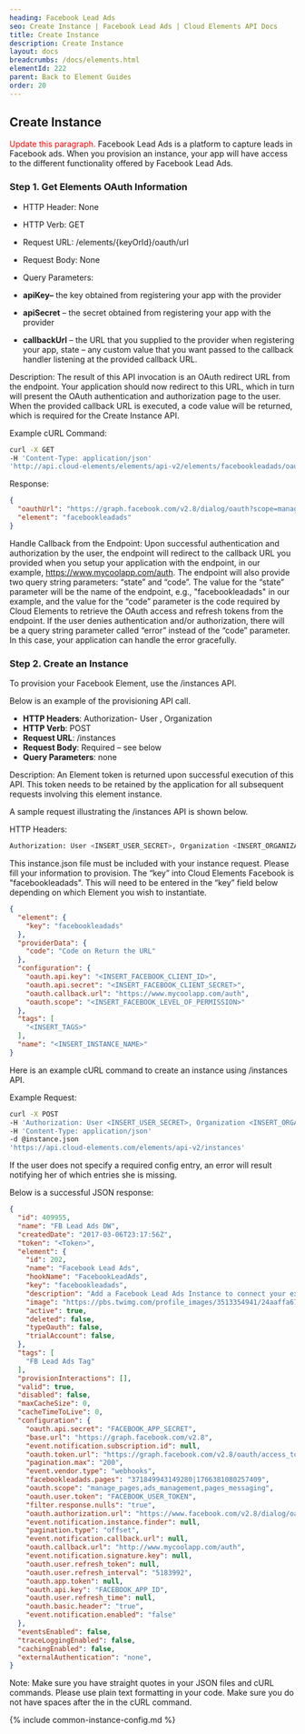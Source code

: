 ```yaml
---
heading: Facebook Lead Ads
seo: Create Instance | Facebook Lead Ads | Cloud Elements API Docs
title: Create Instance
description: Create Instance
layout: docs
breadcrumbs: /docs/elements.html
elementId: 222
parent: Back to Element Guides
order: 20
---
```


## Create Instance

<span style="color:red"> Update this paragraph. </span> Facebook Lead Ads is a platform to capture leads in Facebook ads. When you provision an instance, your app will have access to the different functionality offered by Facebook Lead Ads.

### Step 1. Get Elements OAuth Information

* HTTP Header: None
* HTTP Verb: GET
* Request URL: /elements/{keyOrId}/oauth/url
* Request Body: None
* Query Parameters:

* __apiKey–__ the key obtained from registering your app with the provider
* __apiSecret__ – the secret obtained from registering your app with the provider
* __callbackUrl__ – the URL that you supplied to the provider when registering your app, state – any custom value that you want passed to the callback handler listening at the provided callback URL.

Description: The result of this API invocation is an OAuth redirect URL from the endpoint. Your application should now redirect to this URL, which in turn will present the OAuth authentication and authorization page to the user. When the provided callback URL is executed, a code value will be returned, which is required for the Create Instance API.

Example cURL Command:

```bash
curl -X GET
-H 'Content-Type: application/json'
'http://api.cloud-elements/elements/api-v2/elements/facebookleadads/oauth/url?apiKey=insert_facebook_app_id&apiSecret=insert_facebook_app_secret&callbackUrl=www.mycoolapp.com/auth&scope=public_profile'
```

Response:

```json
{
  "oauthUrl": "https://graph.facebook.com/v2.8/dialog/oauth?scope=manage_pages%2Cads_management%2Cpages_messaging&response_type=code&redirect_uri=http%3A%2F%2Fwww%3%2Fmycoolapp%2Fcom&state=facebookleadads&client_id=845967205524376",
  "element": "facebookleadads"
}
```

Handle Callback from the Endpoint:
Upon successful authentication and authorization by the user, the endpoint will redirect to the callback URL you provided when you setup your application with the endpoint, in our example, https://www.mycoolapp.com/auth. The endpoint will also provide two query string parameters: “state” and “code”. The value for the “state” parameter will be the name of the endpoint, e.g., "facebookleadads" in our example, and the value for the “code” parameter is the code required by Cloud Elements to retrieve the OAuth access and refresh tokens from the endpoint. If the user denies authentication and/or authorization, there will be a query string parameter called “error” instead of the “code” parameter. In this case, your application can handle the error gracefully.

### Step 2. Create an Instance

To provision your Facebook Element, use the /instances API.

Below is an example of the provisioning API call.

* __HTTP Headers__: Authorization- User <user secret>, Organization <organization secret>
* __HTTP Verb__: POST
* __Request URL__: /instances
* __Request Body__: Required – see below
* __Query Parameters__: none

Description: An Element token is returned upon successful execution of this API. This token needs to be retained by the application for all subsequent requests involving this element instance.

A sample request illustrating the /instances API is shown below.

HTTP Headers:

```bash
Authorization: User <INSERT_USER_SECRET>, Organization <INSERT_ORGANIZATION_SECRET>

```
This instance.json file must be included with your instance request.  Please fill your information to provision.  The “key” into Cloud Elements Facebook is "facebookleadads".  This will need to be entered in the “key” field below depending on which Element you wish to instantiate.

```json
{
  "element": {
    "key": "facebookleadads"
  },
  "providerData": {
    "code": "Code on Return the URL"
  },
  "configuration": {
    "oauth.api.key": "<INSERT_FACEBOOK_CLIENT_ID>",
    "oauth.api.secret": "<INSERT_FACEBOOK_CLIENT_SECRET>",
    "oauth.callback.url": "https://www.mycoolapp.com/auth",
    "oauth.scope": "<INSERT_FACEBOOK_LEVEL_OF_PERMISSION>"
  },
  "tags": [
    "<INSERT_TAGS>"
  ],
  "name": "<INSERT_INSTANCE_NAME>"
}
```

Here is an example cURL command to create an instance using /instances API.

Example Request:

```bash
curl -X POST
-H 'Authorization: User <INSERT_USER_SECRET>, Organization <INSERT_ORGANIZATION_SECRET>'
-H 'Content-Type: application/json'
-d @instance.json
'https://api.cloud-elements.com/elements/api-v2/instances'
```

If the user does not specify a required config entry, an error will result notifying her of which entries she is missing.

Below is a successful JSON response:

```json
{
  "id": 409955,
  "name": "FB Lead Ads DW",
  "createdDate": "2017-03-06T23:17:56Z",
  "token": "<Token>",
  "element": {
    "id": 202,
    "name": "Facebook Lead Ads",
    "hookName": "FacebookLeadAds",
    "key": "facebookleadads",
    "description": "Add a Facebook Lead Ads Instance to connect your existing Facebook account to the Marketing Hub, allowing you to manage pages, etc. across multiple Marketing Elements. You will need your Facebook account information to add an instance.",
    "image": "https://pbs.twimg.com/profile_images/3513354941/24aaffa670e634a7da9a087bfa83abe6_400x400.png",
    "active": true,
    "deleted": false,
    "typeOauth": false,
    "trialAccount": false,
  },
  "tags": [
    "FB Lead Ads Tag"
  ],
  "provisionInteractions": [],
  "valid": true,
  "disabled": false,
  "maxCacheSize": 0,
  "cacheTimeToLive": 0,
  "configuration": {
    "oauth.api.secret": "FACEBOOK_APP_SECRET",
    "base.url": "https://graph.facebook.com/v2.8",
    "event.notification.subscription.id": null,
    "oauth.token.url": "https://graph.facebook.com/v2.8/oauth/access_token",
    "pagination.max": "200",
    "event.vendor.type": "webhooks",
    "facebookleadads.pages": "371849943149280|1766381080257409",
    "oauth.scope": "manage_pages,ads_management,pages_messaging",
    "oauth.user.token": "FACEBOOK_USER_TOKEN",
    "filter.response.nulls": "true",
    "oauth.authorization.url": "https://www.facebook.com/v2.8/dialog/oauth",
    "event.notification.instance.finder": null,
    "pagination.type": "offset",
    "event.notification.callback.url": null,
    "oauth.callback.url": "http://www.mycoolapp.com/auth",
    "event.notification.signature.key": null,
    "oauth.user.refresh_token": null,
    "oauth.user.refresh_interval": "5183992",
    "oauth.app.token": null,
    "oauth.api.key": "FACEBOOK_APP_ID",
    "oauth.user.refresh_time": null,
    "oauth.basic.header": "true",
    "event.notification.enabled": "false"
  },
  "eventsEnabled": false,
  "traceLoggingEnabled": false,
  "cachingEnabled": false,
  "externalAuthentication": "none",
}
```

Note:  Make sure you have straight quotes in your JSON files and cURL commands.  Please use plain text formatting in your code.  Make sure you do not have spaces after the in the cURL command.

{% include common-instance-config.md %}
